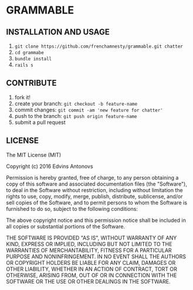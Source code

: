 # GRAMMABLE

## INSTALLATION AND USAGE

1. `git clone https://github.com/frenchamnesty/grammable.git chatter`
2. `cd grammabe`
3. `bundle install`
4. `rails s`

## CONTRIBUTE

1. fork it!
2. create your branch: `git checkout -b feature-name`
3. commit changes: `git commit -am 'new feature for chatter'`
4. push to the branch: `git push origin feature-name`
5. submit a pull request

## LICENSE

The MIT License (MIT)

Copyright (c) 2016 Edvins Antonovs

Permission is hereby granted, free of charge, to any person obtaining a copy
of this software and associated documentation files (the "Software"), to deal
in the Software without restriction, including without limitation the rights
to use, copy, modify, merge, publish, distribute, sublicense, and/or sell
copies of the Software, and to permit persons to whom the Software is
furnished to do so, subject to the following conditions:

The above copyright notice and this permission notice shall be included in all
copies or substantial portions of the Software.

THE SOFTWARE IS PROVIDED "AS IS", WITHOUT WARRANTY OF ANY KIND, EXPRESS OR
IMPLIED, INCLUDING BUT NOT LIMITED TO THE WARRANTIES OF MERCHANTABILITY,
FITNESS FOR A PARTICULAR PURPOSE AND NONINFRINGEMENT. IN NO EVENT SHALL THE
AUTHORS OR COPYRIGHT HOLDERS BE LIABLE FOR ANY CLAIM, DAMAGES OR OTHER
LIABILITY, WHETHER IN AN ACTION OF CONTRACT, TORT OR OTHERWISE, ARISING FROM,
OUT OF OR IN CONNECTION WITH THE SOFTWARE OR THE USE OR OTHER DEALINGS IN THE
SOFTWARE.
